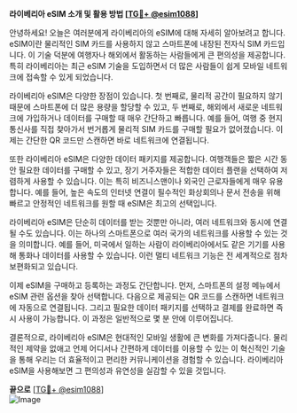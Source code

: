 **라이베리아 eSIM 소개 및 활용 방법 [[TG💪+ @esim1088](https://t.me/s/esim1088)]**

안녕하세요! 오늘은 여러분에게 라이베리아의 eSIM에 대해 자세히 알아보려고 합니다. eSIM이란 물리적인 SIM 카드를 사용하지 않고 스마트폰에 내장된 전자식 SIM 카드입니다. 이 기술 덕분에 여행자나 해외에서 활동하는 사람들에게 큰 편의성을 제공합니다. 특히 라이베리아는 최근 eSIM 기술을 도입하면서 더 많은 사람들이 쉽게 모바일 네트워크에 접속할 수 있게 되었습니다.

라이베리아 eSIM은 다양한 장점이 있습니다. 첫 번째로, 물리적 공간이 필요하지 않기 때문에 스마트폰에 더 많은 용량을 할당할 수 있고, 두 번째로, 해외에서 새로운 네트워크에 가입하거나 데이터를 구매할 때 매우 간단하고 빠릅니다. 예를 들어, 여행 중 현지 통신사를 직접 찾아가서 번거롭게 물리적 SIM 카드를 구매할 필요가 없어졌습니다. 이제는 간단한 QR 코드만 스캔하면 바로 네트워크에 연결됩니다.

또한 라이베리아 eSIM은 다양한 데이터 패키지를 제공합니다. 여행객들은 짧은 시간 동안 필요한 데이터를 구매할 수 있고, 장기 거주자들은 적합한 데이터 플랜을 선택하여 저렴하게 사용할 수 있습니다. 이는 특히 비즈니스맨이나 외국인 근로자들에게 매우 유용합니다. 예를 들어, 높은 속도의 인터넷 연결이 필수적인 화상회의나 문서 전송을 위해 빠르고 안정적인 네트워크를 원할 때 eSIM은 최고의 선택입니다.

라이베리아 eSIM은 단순히 데이터를 받는 것뿐만 아니라, 여러 네트워크와 동시에 연결될 수도 있습니다. 이는 하나의 스마트폰으로 여러 국가의 네트워크를 사용할 수 있는 것을 의미합니다. 예를 들어, 미국에서 일하는 사람이 라이베리아에서도 같은 기기를 사용해 통화나 데이터를 사용할 수 있습니다. 이런 멀티 네트워크 기능은 전 세계적으로 점차 보편화되고 있습니다.

이제 eSIM을 구매하고 등록하는 과정도 간단합니다. 먼저, 스마트폰의 설정 메뉴에서 eSIM 관련 옵션을 찾아 선택합니다. 다음으로 제공되는 QR 코드를 스캔하면 네트워크에 자동으로 연결됩니다. 그리고 필요한 데이터 패키지를 선택하고 결제를 완료하면 즉시 사용이 가능합니다. 이 과정은 일반적으로 몇 분 안에 이루어집니다.

결론적으로, 라이베리아 eSIM은 현대적인 모바일 생활에 큰 변화를 가져다줍니다. 물리적인 제약을 없애고 언제 어디서나 간편하게 데이터를 이용할 수 있는 이 혁신적인 기술을 통해 우리는 더 효율적이고 편리한 커뮤니케이션을 경험할 수 있습니다. 라이베리아 eSIM을 사용해보면 그 편의성과 유연성을 실감할 수 있을 것입니다.

**끝으로** [[TG💪+ @esim1088](https://t.me/s/esim1088)]  
![Image](https://i.postimg.cc/Y0z9fWf4/image.png)